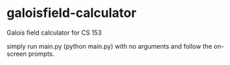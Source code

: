 # galoisfield-calculator
Galois field calculator for CS 153 

simply run main.py (python main.py) with no arguments and follow the on-screen prompts.
